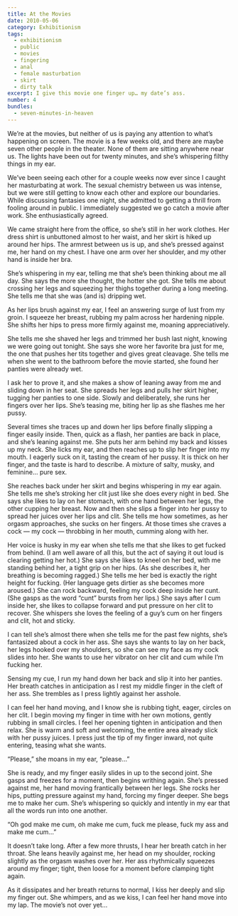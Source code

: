 ```yaml
---
title: At the Movies
date: 2010-05-06
category: Exhibitionism
tags:
  - exhibitionism
  - public
  - movies
  - fingering
  - anal
  - female masturbation
  - skirt
  - dirty talk
excerpt: I give this movie one finger up… my date’s ass.
number: 4
bundles:
  - seven-minutes-in-heaven
---
```


We’re at the movies, but neither of us is paying any attention to what’s happening on screen. The movie is a few weeks old, and there are maybe seven other people in the theater. None of them are sitting anywhere near us. The lights have been out for twenty minutes, and she’s whispering filthy things in my ear.

We’ve been seeing each other for a couple weeks now ever since I caught her masturbating at work. The sexual chemistry between us was intense, but we were still getting to know each other and explore our boundaries. While discussing fantasies one night, she admitted to getting a thrill from fooling around in public. I immediately suggested we go catch a movie after work. She enthusiastically agreed.

We came straight here from the office, so she’s still in her work clothes. Her dress shirt is unbuttoned almost to her waist, and her skirt is hiked up around her hips. The armrest between us is up, and she’s pressed against me, her hand on my chest. I have one arm over her shoulder, and my other hand is inside her bra.

She’s whispering in my ear, telling me that she’s been thinking about me all day. She says the more she thought, the hotter she got. She tells me about crossing her legs and squeezing her thighs together during a long meeting. She tells me that she was (and is) dripping wet.

As her lips brush against my ear, I feel an answering surge of lust from my groin. I squeeze her breast, rubbing my palm across her hardening nipple. She shifts her hips to press more firmly against me, moaning appreciatively.

She tells me she shaved her legs and trimmed her bush last night, knowing we were going out tonight. She says she wore her favorite bra just for me, the one that pushes her tits together and gives great cleavage. She tells me when she went to the bathroom before the movie started, she found her panties were already wet.

I ask her to prove it, and she makes a show of leaning away from me and sliding down in her seat. She spreads her legs and pulls her skirt higher, tugging her panties to one side. Slowly and deliberately, she runs her fingers over her lips. She’s teasing me, biting her lip as she flashes me her pussy.

Several times she traces up and down her lips before finally slipping a finger easily inside. Then, quick as a flash, her panties are back in place, and she’s leaning against me. She puts her arm behind my back and kisses up my neck. She licks my ear, and then reaches up to slip her finger into my mouth. I eagerly suck on it, tasting the cream of her pussy. It is thick on her finger, and the taste is hard to describe. A mixture of salty, musky, and feminine… pure sex.

She reaches back under her skirt and begins whispering in my ear again. She tells me she’s stroking her clit just like she does every night in bed. She says she likes to lay on her stomach, with one hand between her legs, the other cupping her breast. Now and then she slips a finger into her pussy to spread her juices over her lips and clit. She tells me how sometimes, as her orgasm approaches, she sucks on her fingers. At those times she craves a cock — my cock — throbbing in her mouth, cumming along with her.

Her voice is husky in my ear when she tells me that she likes to get fucked from behind. (I am well aware of all this, but the act of saying it out loud is clearing getting her hot.) She says she likes to kneel on her bed, with me standing behind her, a tight grip on her hips. (As she describes it, her breathing is becoming ragged.) She tells me her bed is exactly the right height for fucking. (Her language gets dirtier as she becomes more aroused.) She can rock backward, feeling my cock deep inside her cunt. (She gasps as the word “cunt” bursts from her lips.) She says after I cum inside her, she likes to collapse forward and put pressure on her clit to recover. She whispers she loves the feeling of a guy’s cum on her fingers and clit, hot and sticky.

I can tell she’s almost there when she tells me for the past few nights, she’s fantasized about a cock in her ass. She says she wants to lay on her back, her legs hooked over my shoulders, so she can see my face as my cock slides into her. She wants to use her vibrator on her clit and cum while I’m fucking her.

Sensing my cue, I run my hand down her back and slip it into her panties. Her breath catches in anticipation as I rest my middle finger in the cleft of her ass. She trembles as I press lightly against her asshole.

I can feel her hand moving, and I know she is rubbing tight, eager, circles on her clit. I begin moving my finger in time with her own motions, gently rubbing in small circles. I feel her opening tighten in anticipation and then relax. She is warm and soft and welcoming, the entire area already slick with her pussy juices. I press just the tip of my finger inward, not quite entering, teasing what she wants.

“Please,” she moans in my ear, “please…”

She is ready, and my finger easily slides in up to the second joint. She gasps and freezes for a moment, then begins writhing again. She’s pressed against me, her hand moving frantically between her legs. She rocks her hips, putting pressure against my hand, forcing my finger deeper. She begs me to make her cum. She’s whispering so quickly and intently in my ear that all the words run into one another.

“Oh god make me cum, oh make me cum, fuck me please, fuck my ass and make me cum…”

It doesn’t take long. After a few more thrusts, I hear her breath catch in her throat. She leans heavily against me, her head on my shoulder, rocking slightly as the orgasm washes over her. Her ass rhythmically squeezes around my finger; tight, then loose for a moment before clamping tight again.

As it dissipates and her breath returns to normal, I kiss her deeply and slip my finger out. She whimpers, and as we kiss, I can feel her hand move into my lap. The movie’s not over yet…
